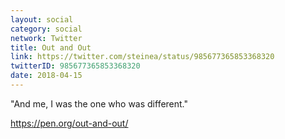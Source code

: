 ```yaml
---
layout: social
category: social
network: Twitter
title: Out and Out
link: https://twitter.com/steinea/status/985677365853368320
twitterID: 985677365853368320
date: 2018-04-15
---
```


"And me, I was the one who was different."

<https://pen.org/out-and-out/>
